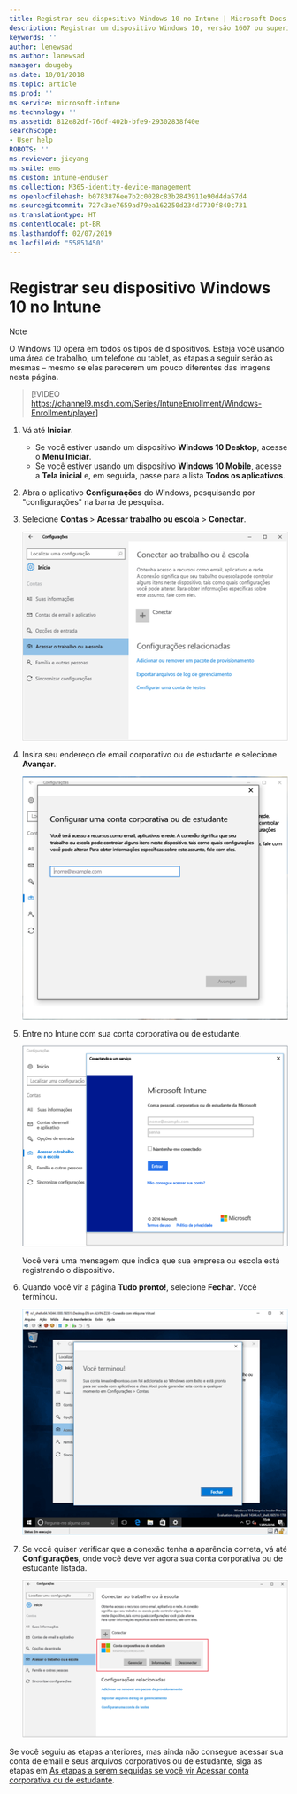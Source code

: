 ```yaml
---
title: Registrar seu dispositivo Windows 10 no Intune | Microsoft Docs
description: Registrar um dispositivo Windows 10, versão 1607 ou superior, no Intune
keywords: ''
author: lenewsad
ms.author: lanewsad
manager: dougeby
ms.date: 10/01/2018
ms.topic: article
ms.prod: ''
ms.service: microsoft-intune
ms.technology: ''
ms.assetid: 812e82df-76df-402b-bfe9-29302838f40e
searchScope:
- User help
ROBOTS: ''
ms.reviewer: jieyang
ms.suite: ems
ms.custom: intune-enduser
ms.collection: M365-identity-device-management
ms.openlocfilehash: b0783876ee7b2c0028c83b2843911e90d4da57d4
ms.sourcegitcommit: 727c3ae7659ad79ea162250d234d7730f840c731
ms.translationtype: HT
ms.contentlocale: pt-BR
ms.lasthandoff: 02/07/2019
ms.locfileid: "55851450"
---
```

# <a name="enroll-your-windows-10-device-in-intune"></a>Registrar seu dispositivo Windows 10 no Intune

> [!NOTE]
> O Windows 10 opera em todos os tipos de dispositivos. Esteja você usando uma área de trabalho, um telefone ou tablet, as etapas a seguir serão as mesmas – mesmo se elas parecerem um pouco diferentes das imagens nesta página.

> [!VIDEO https://channel9.msdn.com/Series/IntuneEnrollment/Windows-Enrollment/player]

1. Vá até **Iniciar**.

   - Se você estiver usando um dispositivo **Windows 10 Desktop**, acesse o **Menu Iniciar**.
   - Se você estiver usando um dispositivo **Windows 10 Mobile**, acesse a **Tela inicial** e, em seguida, passe para a lista **Todos os aplicativos**.

2. Abra o aplicativo **Configurações** do Windows, pesquisando por "configurações" na barra de pesquisa.

3. Selecione **Contas** > **Acessar trabalho ou escola** > **Conectar**.

    ![Selecione Acessar conta corporativa ou de estudante](./media/w10-enroll-rs1-connect-to-work-or-school.png)

4. Insira seu endereço de email corporativo ou de estudante e selecione **Avançar**.

   ![Insira sua conta corporativa ou de estudante](./media/w10-enroll-rs1-set-up-work-or-school-account.png)

5. Entre no Intune com sua conta corporativa ou de estudante.

    ![Adicionar uma conta corporativa ou de estudante](./media/w10-enroll-rs1-enter-your-credentials.png)

    Você verá uma mensagem que indica que sua empresa ou escola está registrando o dispositivo.

6. Quando você vir a página **Tudo pronto!**, selecione **Fechar**. Você terminou.

   ![Selecione Fechar na tela “Você está pronto!” “Tudo pronto!”](./media/w10-enroll-rs1-youre-all-set.png)

7. Se você quiser verificar que a conexão tenha a aparência correta, vá até **Configurações**, onde você deve ver agora sua conta corporativa ou de estudante listada.

    ![Valide se a conexão foi configurada corretamente](./media/w10-enroll-rs1-validate-successful-enrollment.png)

Se você seguiu as etapas anteriores, mas ainda não consegue acessar sua conta de email e seus arquivos corporativos ou de estudante, siga as etapas em [As etapas a serem seguidas se você vir Acessar conta corporativa ou de estudante](troubleshoot-your-windows-10-device-windows.md#troubleshooting-steps-to-follow-if-you-see-access-work-or-school).
